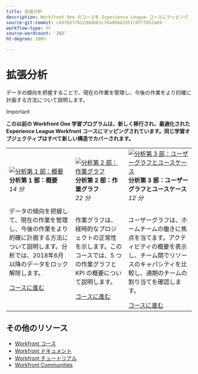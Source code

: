 ```yaml
---
title: 拡張分析
description: Workfront One のコースを Experience League コースにマッピング
source-git-commit: c43fb577b22dddb61c76adb0a3351c0777852a69
workflow-type: ht
source-wordcount: '202'
ht-degree: 100%

---
```


# 拡張分析

データの傾向を把握することで、現在の作業を管理し、今後の作業をより的確に計画する方法について説明します。

>[!IMPORTANT]
>
>**この以前の Workfront One 学習プログラムは、新しく移行され、最適化された Experience League Workfront コースにマッピングされています。同じ学習オブジェクティブはすべて新しい構造でカバーされます。**

<table>
  <tr>
   <td>
      <a href="https://experienceleague.adobe.com/?recommended=Workfront-U-1-2022.1.analytics">
      <img alt="分析第 1 部：概要" src="https://cdn.experienceleague.adobe.com/thumb/analytics-part-1-overview.jpg"/>
      </a>
      <div>
         <strong>分析第 1 部：概要</strong></a>
 <br/><em>14 分</em>
      </div>
      <p>
        <br/>
データの傾向を把握して、現在の作業を管理し、今後の作業をより的確に計画する方法について説明します。分析では、2018年6月以降のデータをロック解除します。
      </p>
      <a  rel="noreferrer" target="_blank" href="https://experienceleague.adobe.com/?recommended=Workfront-U-1-2022.1.analytics" class="spectrum-Button spectrum-Button--primary spectrum-Button--sizeM">
 <span class="spectrum-Button-label has-no-wrap has-text-weight-bold">コースに進む</span>
 </a>
   </td>
   <td>
      <a href="https://experienceleague.adobe.com/?recommended=Workfront-U-1-2022.2.analytics">
      <img alt="分析第 2 部：作業グラフ" src="https://cdn.experienceleague.adobe.com/thumb/analytics-part-1-overview.jpg"/>
      </a>
      <div>
         <strong>分析第 2 部：作業グラフ</strong></a>
 <br/><em>22 分</em>
      </div>
      <p>
        <br/>
作業グラフは、経時的なプロジェクトの正常性を示します。このコースでは、5 つの作業グラフと KPI の概要について説明します。
      </p>
      <a  rel="noreferrer" target="_blank" href="https://experienceleague.adobe.com/?recommended=Workfront-U-1-2022.2.analytics" class="spectrum-Button spectrum-Button--primary spectrum-Button--sizeM">
 <span class="spectrum-Button-label has-no-wrap has-text-weight-bold">コースに進む</span>
 </a>
   </td>
   <td>
      <a href="https://experienceleague.adobe.com/?recommended=Workfront-U-1-2022.3.analytics">
      <img alt="分析第 3 部：ユーザーグラフとユースケース" src="https://cdn.experienceleague.adobe.com/thumb/analytics-part-1-overview.jpg"/>
      </a>
      <div>
         <strong>分析第 3 部：ユーザーグラフとユースケース</strong></a>
 <br/><em>12 分</em>
      </div>
      <p>
        <br/>
 ユーザーグラフは、ホームチームの働きに焦点を当てます。アクティビティの概要を表示し、チーム間でリソースのキャパシティを比較し、通期のチームの割り当てを確認します。
      </p>
      <a  rel="noreferrer" target="_blank" href="https://experienceleague.adobe.com/?recommended=Workfront-U-3-2022.1.analytics" class="spectrum-Button spectrum-Button--primary spectrum-Button--sizeM">
 <span class="spectrum-Button-label has-no-wrap has-text-weight-bold">コースに進む</span>
 </a>
   </td>      
  </tr>
</table>

## その他のリソース

* [Workfront コース](https://experienceleague.adobe.com/?lang=ja&amp;Solution=Workfront#courses)
* [Workfront ドキュメント](https://experienceleague.adobe.com/docs/workfront.html?lang=ja)
* [Workfront チュートリアル](https://experienceleague.adobe.com/docs/workfront-learn/tutorials-workfront/home.html?lang=ja)
* [Workfront Communities](https://experienceleaguecommunities.adobe.com/t5/workfront/ct-p/workfront?profile.language=ja)
